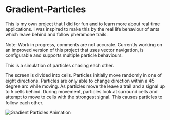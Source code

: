 # Gradient-Particles

This is my own project that I did for fun and to learn more about real time applications.
I was inspired to make this by the real life behaviour of ants which leave behind and follow pheramone trails.

Note: Work in progress, comments are not accurate. Currently working on an improved version of this project that uses vector navigation, is configurable and supports multiple particle behaviours.

This is a simulation of particles chasing each other. 

The screen is divided into cells. Particles initially move randomly in one of eight directions. 
Particles are only able to change direction within a 45 degree arc while moving. 
As particles move the leave a trail and a signal up to 5 cells behind. 
During movement, particles look at surround cells and attempt to move to cells with the strongest signal. This causes particles to follow each other.

![Gradient Particles Animation](https://user-images.githubusercontent.com/79414856/210592653-bf267f20-9ab9-4008-9fb6-511340054e37.gif)

